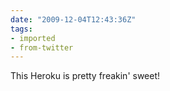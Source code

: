 ```yaml
---
date: "2009-12-04T12:43:36Z"
tags:
- imported
- from-twitter
---
```

This Heroku is pretty freakin' sweet!

